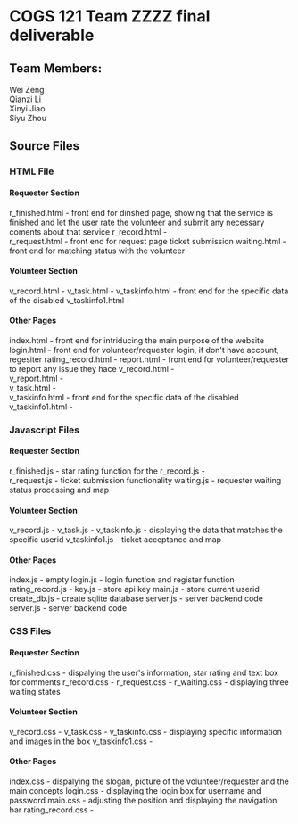 COGS 121 Team ZZZZ final deliverable
====================================

Team Members:
-------------

Wei Zeng  
 Qianzi Li  
 Xinyi Jiao  
 Siyu Zhou

Source Files
------------

### HTML File

#### Requester Section

r_finished.html - front end for dinshed page, showing that the service is finished and let the user rate
the volunteer and submit any necessary coments about that service
r_record.html -  
r_request.html - front end for request page ticket submission 
waiting.html - front end for matching status with the volunteer

#### Volunteer Section

v_record.html - 
v_task.html - 
v_taskinfo.html - front end for the specific data of the disabled 
v_taskinfo1.html -

#### Other Pages

index.html - front end for intriducing the main purpose of the website 
login.html - front end for volunteer/requester login, if don't have account, regesiter
rating_record.html - 
report.html - front end for volunteer/requester to report any issue they hace 
v_record.html -   
v_report.html -   
v_task.html -   
v_taskinfo.html - front end for the specific data of the disabled v_taskinfo1.html -


### Javascript Files

#### Requester Section

r_finished.js - star rating function for the 
r_record.js -  
r_request.js - ticket submission functionality 
waiting.js - requester waiting status processing and map

#### Volunteer Section

v_record.js - 
v_task.js - 
v_taskinfo.js - displaying the data that matches the specific userid v_taskinfo1.js - ticket acceptance and map

#### Other Pages

index.js - empty 
login.js - login function and register function 
rating_record.js - 
key.js - store api key 
main.js - store current userid 
create_db.js - create sqlite 
database server.js - server backend code 
server.js - server backend code

### CSS Files

#### Requester Section

r_finished.css - dispalying the user's information, star rating and text box for comments
r_record.css - 
r_request.css - 
r_waiting.css - displaying three waiting states

#### Volunteer Section

v_record.css - 
v_task.css - 
v_taskinfo.css - displaying specific information and images in the box 
v_taskinfo1.css -

#### Other Pages

index.css - dispalying the slogan, picture of the volunteer/requester and the main concepts
login.css - displaying the login box for username and password
main.css - adjusting the position and displaying the navigation bar
rating_record.css -

